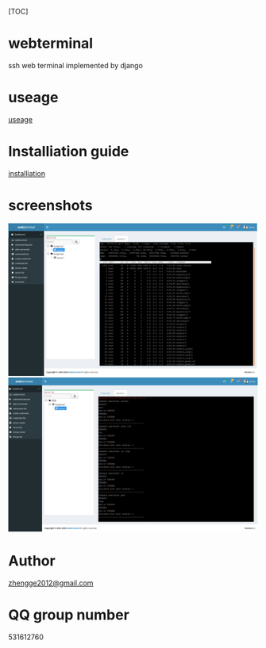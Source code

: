 [TOC]
# webterminal
ssh web terminal implemented by django
# useage
[useage](./doc/usage_en.md) 
# Installiation guide
[installiation](./doc/install_en.md) 
# screenshots
![screenshots](./screenshots/screenshots1.png  "screenshots")
![screenshots](./screenshots/screenshots2.png  "screenshots")
# Author
zhengge2012@gmail.com
# QQ group number
531612760
